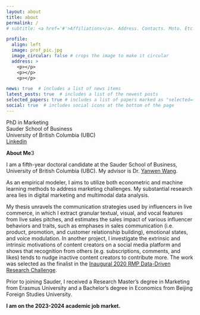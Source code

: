```yaml
---
layout: about
title: about
permalink: /
# subtitle: <a href='#'>Affiliations</a>. Address. Contacts. Moto. Etc.

profile:
  align: left
  image: prof_pic.jpg
  image_circular: false # crops the image to make it circular
  address: >
    <p></p>
    <p></p>
    <p></p>

news: true  # includes a list of news items
latest_posts: true  # includes a list of the newest posts
selected_papers: true # includes a list of papers marked as "selected={true}"
social: true  # includes social icons at the bottom of the page
---
```

PhD in Marketing<br>
Sauder School of Business<br>
University of British Columbia (UBC)<br>
[Linkedin](https://www.linkedin.com/in/zining-wang-004952b9/)

**About Me**3

I am a fifth-year doctoral candidate at the Sauder School of Business, University of British Columbia (UBC). My advisor is Dr. [Yanwen Wang](https://www.sauder.ubc.ca/people/yanwen-wang).

As an empirical modeler, I aims to utilize both econometric and machine learning methods to address marketing challenges. My substantial research area lies in digital marketing and multimodal data analysis.

My thesis unravels the communication strategies used by influencers in live commerce, in which I extract granular textual, visual, and vocal features from live sales pitches, and estimates the sales impact of various influencer behaviors and traits, such as emphases in sales communication (i.e. product, promotion, and customer relationship building), emotional states, and voice modulation. In another project, I investigate the extrinsic and intrinsic motivations of content creators on a social media platform and shows that recognition from others (e.g. subscriptions, comments, and likes) tends to nudge inactive content creators to contribute more. The work was selected as the finalist in the [Inaugural 2020 RMP Data-Driven Research Challenge](https://connect.informs.org/communities/community-home/digestviewer/viewthread?GroupId=469&MessageKey=00e71c98-3c85-4b72-8064-d91b7456e1bd&CommunityKey=1d5653fa-85c8-46b3-8176-869b140e5e3c&tab=digestviewer).

Prior to joining Sauder, I received a Research Master’s degree in Marketing from Erasmus University and a Bachelor’s degree in Economics from Beijing Foreign Studies University.

**I am on the 2023-2024 academic job market.**
